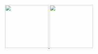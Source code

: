
<div align="center">
  <a href="https://github.com/persistere">
  <img height="140em" src="https://github-readme-stats.vercel.app/api?username=persistere&show_icons=true&theme=dark&include_all_commits=true&count_private=true"/>
  <img height="140em" src="https://github-readme-stats.vercel.app/api/top-langs/?username=persistere&layout=compact&langs_count=7&theme=dark"/>
  </a>
</div>
 
